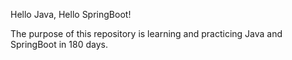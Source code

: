 Hello Java, Hello SpringBoot!

The purpose of this repository is learning and practicing Java and SpringBoot in 180 days.
